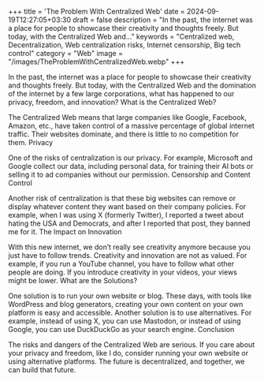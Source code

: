+++
title = 'The Problem With Centralized Web'
date = 2024-09-19T12:27:05+03:30
draft = false
description = "In the past, the internet was a place for people to showcase their creativity and thoughts freely. But today, with the Centralized Web and..."
keywords = "Centralized web, Decentralization, Web centralization risks, Internet censorship, Big tech control"
category = "Web"
image = "/images/TheProblemWithCentralizedWeb.webp"
+++

In the past, the internet was a place for people to showcase their creativity and thoughts freely. But today, with the Centralized Web and the domination of the internet by a few large corporations, what has happened to our privacy, freedom, and innovation?
What is the Centralized Web?

The Centralized Web means that large companies like Google, Facebook, Amazon, etc., have taken control of a massive percentage of global internet traffic. Their websites dominate, and there is little to no competition for them.
Privacy

One of the risks of centralization is our privacy. For example, Microsoft and Google collect our data, including personal data, for training their AI bots or selling it to ad companies without our permission.
Censorship and Content Control

Another risk of centralization is that these big websites can remove or display whatever content they want based on their company policies. For example, when I was using X (formerly Twitter), I reported a tweet about hating the USA and Democrats, and after I reported that post, they banned me for it.
The Impact on Innovation

With this new internet, we don’t really see creativity anymore because you just have to follow trends. Creativity and innovation are not as valued. For example, if you run a YouTube channel, you have to follow what other people are doing. If you introduce creativity in your videos, your views might be lower.
What are the Solutions?

One solution is to run your own website or blog. These days, with tools like WordPress and blog generators, creating your own content on your own platform is easy and accessible. Another solution is to use alternatives. For example, instead of using X, you can use Mastodon, or instead of using Google, you can use DuckDuckGo as your search engine.
Conclusion

The risks and dangers of the Centralized Web are serious. If you care about your privacy and freedom, like I do, consider running your own website or using alternative platforms. The future is decentralized, and together, we can build that future.
